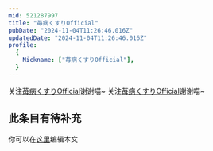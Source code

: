 ```yaml
---
mid: 521287997
title: "苺病くすりOfficial"
pubDate: "2024-11-04T11:26:46.016Z"
updatedDate: "2024-11-04T11:26:46.016Z"
profile:
  {
    Nickname: ["苺病くすりOfficial"],
  }
---
```


关注[苺病くすりOfficial](https://space.bilibili.com/521287997)谢谢喵~ 关注[苺病くすりOfficial](https://space.bilibili.com/521287997)谢谢喵~

## 此条目有待补充
你可以在[这里](https://github.com/Yuhanawa/VTuber.ICU-Content/edit/master/v/苺病くすりOfficial/index.md)编辑本文
